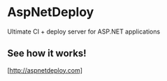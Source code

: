 AspNetDeploy
============

Ultimate CI + deploy server for ASP.NET applications


See how it works!
------------
[http://aspnetdeploy.com]
